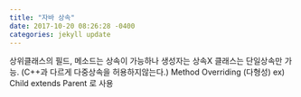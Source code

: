 ```yaml
---
title: "자바 상속"
date: 2017-10-20 08:26:28 -0400
categories: jekyll update
---
```

상위클래스의 필드, 메소드는 상속이 가능하나 생성자는 상속X
클래스는 단일상속만 가능. (C++과 다르게 다중상속을 허용하지않는다.)
Method Overriding (다형성)
ex) Child extends Parent 로 사용
